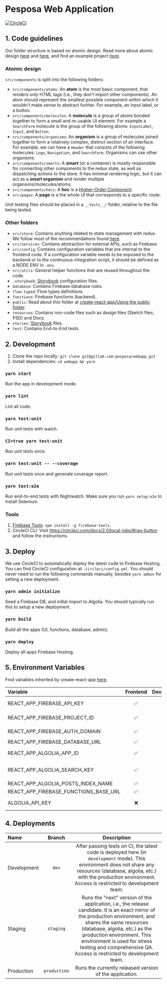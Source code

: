 # Pesposa Web Application

[![CircleCI](https://circleci.com/bb/pesposa/webapp.svg?style=svg&circle-token=672fc70422242f2252d394f0f1a33ef08a27e830)](https://circleci.com/bb/pesposa/webapp)

## 1. Code guidelines
Our folder structure is based on atomic design. Read more about atomic design [here](http://bradfrost.com/blog/post/atomic-web-design/) and [here](https://medium.com/joeydinardo/a-brief-look-at-atomic-components-39cbe71d38b5), and find an example project [here](https://github.com/diegohaz/arc).

### Atomic design
`src/components` is split into the following folders:

- `src/components/atoms`: An **atom** is the most basic component, that renders only HTML tags (i.e., they don't import other components). An atom should represent the smallest possible component within which it wouldn’t make sense to abstract further. For example, an input label, or a button.
- `src/components/molecules`: A **molecule** is a group of atoms bonded together to form a small and re-usable UI element. For example a `SearchForm` molecule is the group of the following atoms: `InputLabel`, `Input`, and `Button`.
- `src/components/organisms`: An **organism** is a group of molecules joined together to form a relatively complex, distinct section of an interface. For example, we can have a `Header` that consists of the following molecules: `Logo`, `Navigation`, and `SearchForm`. Organisms can use other organisms.
- `src/components/smarts`: A **smart** (or a container) is mostly responsible for connecting other components to the redux state, as well as dispatching actions to the store. It has minimal rendering logic, but it can act as a **smart organism** and render multiple organisms/molecules/atoms.
- `src/components/hocs`: A **hoc** is a [Higher-Order Component](https://reactjs.org/docs/higher-order-components.html).
- `src/pages`: A **page** is a the whole UI that corresponds to a specific route.

Unit testing files should be placed in a `__tests__/` folder, relative to the file being tested.

### Other folders
- `src/store`: Contains anything related to state management with redux. We follow most of the recommendations found [here](https://hackernoon.com/redux-step-by-step-a-simple-and-robust-workflow-for-real-life-apps-1fdf7df46092).
- `src/services`: Contains abstraction for external APIs, such as Firebase.
- `src/config`: Contains configuration variables that are internal to the frontend code. If a configuration variable needs to be exposed to the backend or to the continuous-integration script, it should be defined as a NODE ENV in `.env`.
- `src/utils`: General helper functions that are reused throughout the code.
- `.storybook`: [Storybook](https://github.com/storybooks/storybook) configuration files.
- `database`: Contains Firebase database rules.
- `flow-typed`: Flow types definitions.
- `functions`: Firebase functions (backend).
- `public`: Read about this folder at [create-react-app/Using the public folder](https://github.com/facebookincubator/create-react-app/blob/master/packages/react-scripts/template/README.md#using-the-public-folder).
- `resources`: Contains non-code files such as design files (Sketch files, PSD) and Docs.
- `stories`: [Storybook](https://github.com/storybooks/storybook) files.
- `test`: Contains End-to-End tests.

## 2. Development

1. Clone the repo locally: `git clone git@gitlab.com:pesposa/webapp.git`
2. Install dependencies: `cd webapp && yarn`

### `yarn start`
Run the app in development mode.

### `yarn lint`
Lint all code.

### `yarn test:unit`
Run unit tests with watch.

### `CI=true yarn test:unit`
Run unit tests once.

### `yarn test:unit -- --coverage`
Run unit tests once and generate coverage report.

### `yarn test:e2e`
Run end-to-end tests with Nightwatch. Make sure you run `yarn setup:e2e` to install Selenium.

### Tools
1. [Firebase Tools](https://github.com/firebase/firebase-tools): `npm install -g firebase-tools`.
2. CircleCI CLI: Visit https://circleci.com/docs/2.0/local-jobs/#nav-button and follow the instructions.

<!-- ### Data tools -->
<!-- - Seed Firebase DB: `yarn seed` -->
<!-- - Sync with legacy MySQL DB: http://localhost:3000/admin -->

## 3. Deploy
We use CircleCI to automatically deploy the latest code to Firebase Hosting. You can find CircleCI configuration at `.circleci/config.yml`. You should never need to run the following commands manually, besides `yarn admin` for setting a new deployment.

### `yarn admin initialize`
Seed a Firebase DB, and initial import to Algolia. You should typically run this to setup a new deployment.

### `yarn build`
Build all the apps (UI, functions, database, admin).

### `yarn deploy`
Deploy all apps Firebase Hosting.

## 5. Environment Variables
Find variables inherited by create-react-app [here](https://github.com/facebookincubator/create-react-app/blob/master/packages/react-scripts/template/README.md#advanced-configuration).

Variable | Frontend | Development | Production | Usage
:--- | :---: | :---: | :---: | :---
REACT_APP_FIREBASE_API_KEY | :white_check_mark: | :white_check_mark: | :white_check_mark: | Firebase API key. Find Firebase setup instructions here: https://firebase.google.com/docs/storage/web/start.
REACT_APP_FIREBASE_PROJECT_ID | :white_check_mark: | :white_check_mark: | :white_check_mark: | Firebase Project ID. Instructions to locate the project ID here:https://support.google.com/cloud/answer/6158840?hl=en.
REACT_APP_FIREBASE_AUTH_DOMAIN | :white_check_mark: | :white_check_mark: | :white_check_mark: | Firebase auth domain. Given by `<REACT_APP_FIREBASE_PROJECT_ID>.firebaseapp.com` <!-- TODO: Since this is computed, we can remove. -->
REACT_APP_FIREBASE_DATABASE_URL | :white_check_mark: | :white_check_mark: | :white_check_mark: | Firebase database URL.
REACT_APP_ALGOLIA_APP_ID | :white_check_mark: | :white_check_mark: | :white_check_mark: | Algolia app ID. Find all your Algolia apps here: https://www.algolia.com/manage/applications.
REACT_APP_ALGOLIA_SEARCH_KEY | :white_check_mark: | :white_check_mark: | :white_check_mark: | Algolia search-only API key. Get this from this URL: `https://www.algolia.com/apps/<REACT_APP_ALGOLIA_APP_ID>/api-keys`.
REACT_APP_ALGOLIA_POSTS_INDEX_NAME | :white_check_mark: | :white_check_mark: | :white_check_mark: | Algolia index for Posts.
REACT_APP_FIREBASE_FUNCTIONS_BASE_URL | :white_check_mark: | :white_check_mark: | :white_check_mark: | Base URL for Firebase functions.
ALGOLIA_API_KEY | :x: | :white_check_mark: | :white_check_mark: | Algolia Admin API key. Should be kept secret (not to be used on the frontend).

## 4. Deployments
Name | Branch  | Description
:--- | :---: | :---:
Development | `dev` | After passing tests on CI, the latest code is deployed here (in `development` mode). This environment does not share any resources (database, algolia, etc.) with the production environment. Access is restricted to development team.
Staging | `staging` | Runs the "next" version of the application, i.e., the release candidate. It is an exact mirror of the production environment, and shares the same resources (database, algolia, etc.) as the production environment. This environment is used for stress testing and comprehensive QA. Access is restricted to development team.
Production | `production` | Runs the currently released version of the application.
